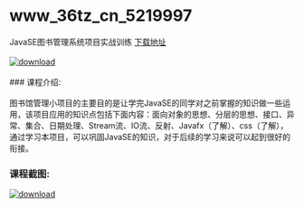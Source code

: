 # www_36tz_cn_5219997
JavaSE图书管理系统项目实战训练
[下载地址](http://www.36tz.cn/article/5219997 "下载地址")
<br/></br>[![download](http://36tz.cn/muke_img/2021_05_1-57-300x201.png "下载地址")](http://www.36tz.cn/article/5219997 "下载地址")
<br/></br>### 课程介绍:<br/></br>图书馆管理小项目的主要目的是让学完JavaSE的同学对之前掌握的知识做一些运用，该项目应用的知识点包括下面内容：面向对象的思想、分层的思想、接口、异常、集合、日期处理、Stream流、IO流、反射、Javafx（了解）、css（了解），通过学习本项目，可以巩固JavaSE的知识，对于后续的学习来说可以起到很好的衔接。

### 课程截图:
[![download](http://36tz.cn/muke_img/2021_05_2-63.png "下载地址")](http://www.36tz.cn/article/5219997 "下载地址")

